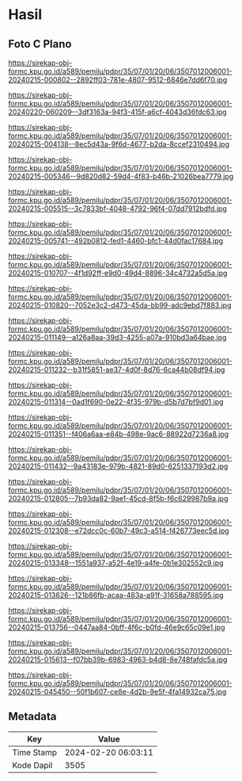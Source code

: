 # Hasil

## Foto C Plano

https://sirekap-obj-formc.kpu.go.id/a589/pemilu/pdpr/35/07/01/20/06/3507012006001-20240215-000802--2892ff03-781e-4807-9512-6846e7dd6f70.jpg

https://sirekap-obj-formc.kpu.go.id/a589/pemilu/pdpr/35/07/01/20/06/3507012006001-20240220-060209--3df3163a-94f3-415f-a6cf-4043d36fdc63.jpg

https://sirekap-obj-formc.kpu.go.id/a589/pemilu/pdpr/35/07/01/20/06/3507012006001-20240215-004138--8ec5d43a-9f6d-4677-b2da-8ccef2310494.jpg

https://sirekap-obj-formc.kpu.go.id/a589/pemilu/pdpr/35/07/01/20/06/3507012006001-20240215-005346--9d820d82-59d4-4f83-b46b-21026bea7779.jpg

https://sirekap-obj-formc.kpu.go.id/a589/pemilu/pdpr/35/07/01/20/06/3507012006001-20240215-005515--3c7833bf-4048-4792-96f4-07dd7912bdfd.jpg

https://sirekap-obj-formc.kpu.go.id/a589/pemilu/pdpr/35/07/01/20/06/3507012006001-20240215-005741--492b0812-fed1-4460-bfc1-44d0fac17684.jpg

https://sirekap-obj-formc.kpu.go.id/a589/pemilu/pdpr/35/07/01/20/06/3507012006001-20240215-010707--4f1d92ff-e9d0-49d4-8896-34c4732a5d5a.jpg

https://sirekap-obj-formc.kpu.go.id/a589/pemilu/pdpr/35/07/01/20/06/3507012006001-20240215-010820--7052e3c2-d473-45da-bb99-adc9ebd7f883.jpg

https://sirekap-obj-formc.kpu.go.id/a589/pemilu/pdpr/35/07/01/20/06/3507012006001-20240215-011149--a126a8aa-39d3-4255-a07a-910bd3a64bae.jpg

https://sirekap-obj-formc.kpu.go.id/a589/pemilu/pdpr/35/07/01/20/06/3507012006001-20240215-011232--b31f5851-ae37-4d0f-8d76-6ca44b08df94.jpg

https://sirekap-obj-formc.kpu.go.id/a589/pemilu/pdpr/35/07/01/20/06/3507012006001-20240215-011314--0ad1f690-0e22-4f35-979b-d5b7d7bf9d01.jpg

https://sirekap-obj-formc.kpu.go.id/a589/pemilu/pdpr/35/07/01/20/06/3507012006001-20240215-011351--f406a6aa-e84b-498e-9ac6-88922d7236a8.jpg

https://sirekap-obj-formc.kpu.go.id/a589/pemilu/pdpr/35/07/01/20/06/3507012006001-20240215-011432--9a43183e-979b-4821-89d0-6251337193d2.jpg

https://sirekap-obj-formc.kpu.go.id/a589/pemilu/pdpr/35/07/01/20/06/3507012006001-20240215-012805--7b93da82-9ae1-45cd-8f5b-f6c629987b9a.jpg

https://sirekap-obj-formc.kpu.go.id/a589/pemilu/pdpr/35/07/01/20/06/3507012006001-20240215-012308--e72dcc0c-60b7-49c3-a514-f426773eec5d.jpg

https://sirekap-obj-formc.kpu.go.id/a589/pemilu/pdpr/35/07/01/20/06/3507012006001-20240215-013348--1551a937-a52f-4e19-a4fe-0b1e302552c9.jpg

https://sirekap-obj-formc.kpu.go.id/a589/pemilu/pdpr/35/07/01/20/06/3507012006001-20240215-013626--121b86fb-acaa-483a-a91f-31658a788595.jpg

https://sirekap-obj-formc.kpu.go.id/a589/pemilu/pdpr/35/07/01/20/06/3507012006001-20240215-013756--0447aa84-0bff-4f6c-b0fd-46e9c65c09e1.jpg

https://sirekap-obj-formc.kpu.go.id/a589/pemilu/pdpr/35/07/01/20/06/3507012006001-20240215-015613--f07bb39b-6983-4963-b4d8-8e748fafdc5a.jpg

https://sirekap-obj-formc.kpu.go.id/a589/pemilu/pdpr/35/07/01/20/06/3507012006001-20240215-045450--50f1b607-ce8e-4d2b-9e5f-4fa14932ca75.jpg


## Metadata

| Key        | Value               |
| ---------- | ------------------- |
| Time Stamp | 2024-02-20 06:03:11 |
| Kode Dapil | 3505                |



